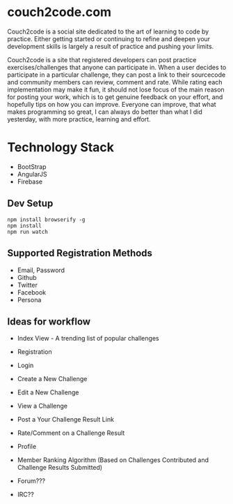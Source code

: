 # couch2code.com

Couch2code is a social site dedicated to the art of learning to code by practice.  Either getting started or continuing to refine and deepen your development skills is largely a result of practice and pushing your limits.

Couch2code is a site that registered developers can post practice exercises/challenges that anyone can participate in.  When a user decides to participate in a particular challenge, they can post a link to their sourcecode and community members can review, comment and rate.  While rating each implementation may make it fun, it should not lose focus of the main reason for posting your work, which is to get genuine feedback on your effort, and hopefully tips on how you can improve.  Everyone can improve, that what makes programming so great, I can always do better than what I did yesterday, with more practice, learning and effort.

# Technology Stack

* BootStrap
* AngularJS
* Firebase

## Dev Setup

```
npm install browserify -g
npm install
npm run watch
```

## Supported Registration Methods

* Email, Password
* Github
* Twitter
* Facebook
* Persona

## Ideas for workflow

- Index View - A trending list of popular challenges
- Registration
- Login
- Create a New Challenge
- Edit a New Challenge
- View a Challenge
- Post a Your Challenge Result Link
- Rate/Comment on a Challenge Result
- Profile
- Member Ranking Algorithm (Based on Challenges Contributed and Challenge Results Submitted)

- Forum???
- IRC??

